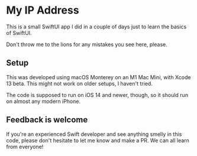 # My IP Address

This is a small SwiftUI app I did in a couple of days just to learn the basics of SwiftUI.

Don't throw me to the lions for any mistakes you see here, please.

## Setup

This was developed using macOS Monterey on an M1 Mac Mini, with Xcode 13 beta. This might not work on older setups, I haven't tried.

The code is supposed to run on iOS 14 and newer, though, so it should run on almost any modern iPhone.

## Feedback is welcome

If you're an experienced Swift developer and see anything smelly in this code, please don't hesitate to let me know and make a PR. We can all learn from everyone!
